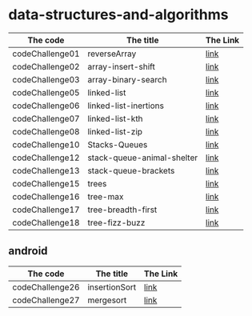 # data-structures-and-algorithms

|The code | The title | The Link |
|---------|-----------|----------|
|codeChallenge01|reverseArray|[link](./array-reverse/array-reverse.md)|
|codeChallenge02|array-insert-shift|[link](./array-insert-shift/README.md)|
|codeChallenge03|array-binary-search|[link](./codeChallenge3/README.md)|
|codeChallenge05|linked-list|[link](./linked-list/README.md)|
|codeChallenge06|linked-list-inertions|[link](./linked-list-insertions/README.md)|
|codeChallenge07|linked-list-kth|[link](./linked-list-kth/README.md)|
|codeChallenge08|linked-list-zip|[link](./linked-list-zip/README.md)|
|codeChallenge10|Stacks-Queues|[link](./queueAndStack/ReadMe.md)|
|codeChallenge12|stack-queue-animal-shelter|[link](./stack-queue-animal-shelter/README.md)|
|codeChallenge13|stack-queue-brackets|[link](./stack-queue-brackets/README.md)|
|codeChallenge15|trees|[link](./trees/README.md)|
|codeChallenge16|tree-max|[link](./tree-max/README.md)|
|codeChallenge17|tree-breadth-first|[link](./tree-breadth-first/README.md)|
|codeChallenge18|tree-fizz-buzz|[link](./tree-fizz-buzz/README.md)|



## android 
|The code | The title | The Link |
|---------|-----------|----------|
|codeChallenge26|insertionSort|[link](./insertionSort/README.md)|
|codeChallenge27|mergesort|[link](./mergesort/README.md)|
